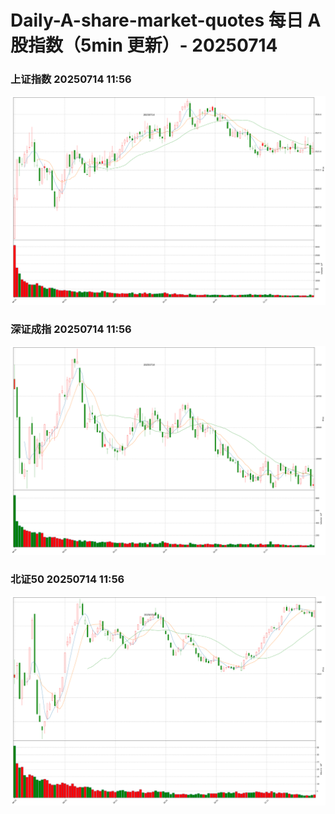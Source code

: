 
# Daily-A-share-market-quotes 每日 A 股指数（5min 更新）- 20250714

### 上证指数 20250714 11:56
![](./fig/2025/7/20250714-sh000001.png)

### 深证成指 20250714 11:56
![](./fig/2025/7/20250714-sz399001.png)

### 北证50 20250714 11:56
![](./fig/2025/7/20250714-bj899050.png)
